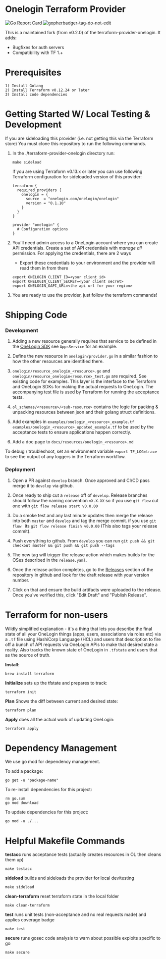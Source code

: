 # Onelogin Terraform Provider
[![Go Report Card](https://goreportcard.com/badge/github.com/glovo/terraform-provider-onelogin)](https://goreportcard.com/report/github.com/glovo/terraform-provider-onelogin)
<a href='https://github.com/dcaponi/gopherbadger' target='_blank'>![gopherbadger-tag-do-not-edit](https://img.shields.io/badge/Go%20Coverage-100%25-brightgreen.svg?longCache=true&style=flat)</a>

This is a maintained fork (from v0.2.0) of the terraform-provider-onelogin. It adds:

- Bugfixes for auth servers
- Compatibility with TF 1.+

# Prerequisites
    1) Install Golang
    2) Install Terraform v0.12.24 or later
    3) Install code dependencies

# Getting Started W/ Local Testing & Development
If you are sideloading this provider (i.e. not getting this via the Terraform store) You must clone this repository to run the following commands.

1) In the ./terraform-provider-onelogin directory run:
    ```
    make sideload
    ```

    If you are using Terraform v0.13.x or later you can use following Terraform configuration for sideloaded version of this provider:
    ```
    terraform {
      required_providers {
        onelogin = {
          source  = "onelogin.com/onelogin/onelogin"
          version = "0.1.10"
        }
      }
    }

    provider "onelogin" {
      # Configuration options
    }
    ```

2) You'll need admin access to a OneLogin account where you can create API credentials. Create a set of API credentials with _manage all_ permission. For applying the credentials, there are 2 ways

    * Export these credentials to your environment and the provider will read them in from there
    ```
    export ONELOGIN_CLIENT_ID=<your client id>
    export ONELOGIN_CLIENT_SECRET=<your client secret>
    export ONELOGIN_OAPI_URL=<the api url for your region>
    ```

3) You are ready to use the provider, just follow the terraform commands!

# Shipping Code
### Development
1. Adding a new resource generally requires that service to be defined in the [OneLogin SDK](https://github.com/onelogin/onelogin-go-sdk) see `AppsService` for an example.

2. Define the new resource in `onelogin/provider.go` in a similar fashion to how the other resources are identified there.

3. `onelogin/resource_onelogin_<resource>.go` and `onelogin/resource_onelogin<resource>_test.go` are required. See existing code for examples. This layer is the interface to the Terraform and OneLogin SDKs for making the actual requests to OneLogin. The accompanying test file is used by Terraform for running the acceptance tests.

4. `ol_schemas/<resource>/<sub-resource>` contains the logic for packing & unpacking resources between json and their golang struct definitions.

5. Add examples in `examples/onelogin_<resource>_example.tf` `examples/onelogin_<resource>_updated_example.tf` to be used by the acceptance tests to ensure applications happen correctly.

6. Add a doc page to `docs/resources/onelogin_<resource>.md`

To debug / troubleshoot, set an environment variable `export TF_LOG=trace` to see the output of any loggers in the Terraform workflow. 

### Deployment
1. Open a PR against `develop` branch. Once approved and CI/CD pass merge it to `develop` via github.

2. Once ready to ship cut a `release` off of `develop`. Release branches should follow the naming convention `vX.X.XX` so if you use `git flow` cut one with `git flow release start v0.0.00`

3. Do a smoke test and any last minute updates then merge the release into both `master` and `develop` and tag the merge commit. if you use `git flow ` its `git flow release finish v0.0.00` (This also tags your release commit).

4. Push everything to github. From `develop` you can run `git push && git checkout master && git push && git push --tags`

5. The new tag will trigger the release action which makes builds for the OSes described in the `release.yaml`.

6. Once the release action completes, go to the [Releases](https://github.com/glovo/terraform-provider-onelogin/releases) section of the repository in github and look for the draft release with your version number.

7. Click on that and ensure the build artifacts were uploaded to the release. Once you've verified this, click "Edit Draft" and "Publish Release".

# Terraform for non-users

Wildly simplified explanation - it's a thing that lets you describe the final state of all your OneLogin things (apps, users, associations via roles etc) via a `.tf` file using HashiCorp Language (HCL) and users that description to fire off a bunch of API requests via OneLogin APIs to make that desired state a reality. Also tracks the known state of OneLogin in `.tfstate` and users that as the source of truth.


**Install**:
```
brew install terraform
```

**Initialize** sets up the tfstate and prepares to track:
 ```
terraform init
```

**Plan** Shows the diff between current and desired state:
```
terraform plan
```

**Apply** does all the actual work of updating OneLogin:
```
terraform apply
```

# Dependency Management
We use go mod for dependency management.

To add a package:

```
go get -u "package-name"
```

To re-install dependencies for this project:
```
rm go.sum
go mod download
```

To update dependencies for this project:
```
go mod -u ./...
```

# Helpful Makefile Commands

**testacc** runs acceptance tests (actually creates resources in OL then cleans them up)
```
make testacc
```

**sideload** builds and sideloads the provider for local dev/testing
```
make sideload
```

**clean-terraform** reset terraform state in the local folder
```
make clean-terraform
```

**test** runs unit tests (non-acceptance and no real requests made) and applies coverage badge
```
make test
```

**secure** runs gosec code analysis to warn about possible exploits specific to go
```
make secure
````
